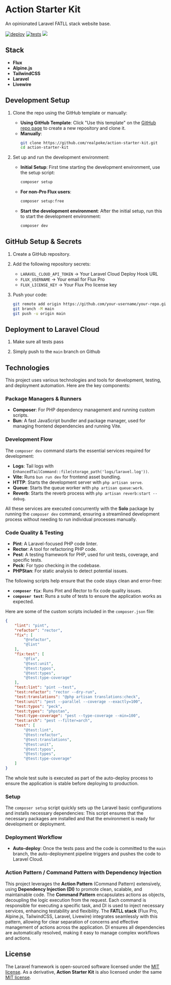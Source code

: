 # Action Starter Kit
An opinionated Laravel FATLL stack website base.

[![deploy](https://github.com/realpoke/action-sterter-kit/actions/workflows/deploy.yaml/badge.svg)](https://github.com/realpoke/action-sterter-kit/actions/workflows/deploy.yaml)
[![tests](https://github.com/realpoke/action-sterter-kit/actions/workflows/tests.yaml/badge.svg)](https://github.com/realpoke/action-sterter-kit/actions/workflows/tests.yaml)
<a href="https://herd.laravel.com/new?starter-kit=realpoke/action-stater-kit"><img src="https://img.shields.io/badge/Install%20with%20Herd-f55247?logo=laravel&logoColor=white"></a>

## Stack
- **Flux**
- **Alpine.js**
- **TailwindCSS**
- **Laravel**
- **Livewire**

## Development Setup

1. Clone the repo using the GitHub template or manually:
   - **Using GitHub Template**: Click "Use this template" on the [GitHub repo page](https://github.com/realpoke/action-starter-kit) to create a new repository and clone it.
   - **Manually**: 
     ```sh
     git clone https://github.com/realpoke/action-starter-kit.git
     cd action-starter-kit
     ```

2. Set up and run the development environment:
   - **Initial Setup**: First time starting the development environment, use the setup script:
     ```sh
     composer setup
     ```
   - **For non-Pro Flux users**:
     ```sh
     composer setup:free
     ```
   - **Start the development environment**: After the initial setup, run this to start the development environment:
     ```sh
     composer dev
     ```

## GitHub Setup & Secrets

1. Create a GitHub repository.

2. Add the following repository secrets:
   - `LARAVEL_CLOUD_API_TOKEN` → Your Laravel Cloud Deploy Hook URL
   - `FLUX_USERNAME` → Your email for Flux Pro
   - `FLUX_LICENSE_KEY` → Your Flux Pro license key

3. Push your code:
   ```sh
   git remote add origin https://github.com/your-username/your-repo.git
   git branch -M main
   git push -u origin main
   ```

## Deployment to Laravel Cloud

1. Make sure all tests pass

2. Simply push to the `main` branch on Github

## Technologies

This project uses various technologies and tools for development, testing, and deployment automation. Here are the key components:

### Package Managers & Runners
- **Composer**: For PHP dependency management and running custom scripts.
- **Bun**: A fast JavaScript bundler and package manager, used for managing frontend dependencies and running Vite.

### Development Flow
The `composer dev` command starts the essential services required for development:
- **Logs**: Tail logs with `EnhancedTailCommand::file(storage_path('logs/laravel.log'))`.
- **Vite**: Runs `bun run dev` for frontend asset bundling.
- **HTTP**: Starts the development server with `php artisan serve`.
- **Queue**: Starts the queue worker with `php artisan queue:work`.
- **Reverb**: Starts the reverb process with `php artisan reverb:start --debug`.

All these services are executed concurrently with the **Solo** package by running the `composer dev` command, ensuring a streamlined development process without needing to run individual processes manually.

### Code Quality & Testing
- **Pint**: A Laravel-focused PHP code linter.
- **Rector**: A tool for refactoring PHP code.
- **Pest**: A testing framework for PHP, used for unit tests, coverage, and specific tests.
- **Peck**: For typo checking in the codebase.
- **PHPStan**: For static analysis to detect potential issues.

The following scripts help ensure that the code stays clean and error-free:
- **`composer fix`**: Runs Pint and Rector to fix code quality issues.
- **`composer test`**: Runs a suite of tests to ensure the application works as expected.

Here are some of the custom scripts included in the `composer.json` file:

```json
{
    "lint": "pint",
    "refactor": "rector",
    "fix": [
        "@refactor",
        "@lint"
    ],
    "fix:test": [
        "@fix",
        "@test:unit",
        "@test:typos",
        "@test:types",
        "@test:type-coverage"
    ],
    "test:lint": "pint --test",
    "test:refactor": "rector --dry-run",
    "test:translations": "@php artisan translations:check",
    "test:unit": "pest --parallel --coverage --exactly=100",
    "test:typos": "peck",
    "test:types": "phpstan",
    "test:type-coverage": "pest --type-coverage --min=100",
    "test:arch": "pest --filter=arch",
    "test": [
        "@test:lint",
        "@test:refactor",
        "@test:translations",
        "@test:unit",
        "@test:typos",
        "@test:types",
        "@test:type-coverage"
    ]
}
```

The whole test suite is executed as part of the auto-deploy process to ensure the application is stable before deploying to production.

### Setup
The `composer setup` script quickly sets up the Laravel basic configurations and installs necessary dependencies:
This script ensures that the necessary packages are installed and that the environment is ready for development or deployment.

### Deployment Workflow
- **Auto-deploy**: Once the tests pass and the code is committed to the `main` branch, the auto-deployment pipeline triggers and pushes the code to Laravel Cloud.

### Action Pattern / Command Pattern with Dependency Injection
This project leverages the **Action Pattern** (Command Pattern) extensively, using **Dependency Injection (DI)** to promote clean, scalable, and maintainable code.
The **Command Pattern** encapsulates actions as objects, decoupling the logic execution from the request. Each command is responsible for executing a specific task, and DI is used to inject necessary services, enhancing testability and flexibility.
The **FATLL stack** (Flux Pro, Alpine.js, TailwindCSS, Laravel, Livewire) integrates seamlessly with this pattern, allowing for clear separation of concerns and effective management of actions across the application. DI ensures all dependencies are automatically resolved, making it easy to manage complex workflows and actions.

## License
The Laravel framework is open-sourced software licensed under the [MIT license](https://opensource.org/licenses/MIT). As a derivative, **Action Starter Kit** is also licensed under the same [MIT license](https://opensource.org/licenses/MIT).

